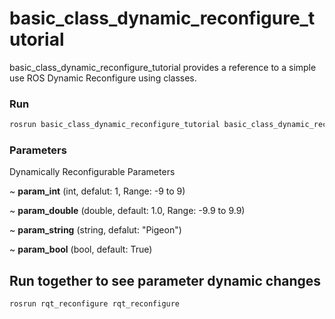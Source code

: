 # basic_class_dynamic_reconfigure_tutorial

basic_class_dynamic_reconfigure_tutorial provides a reference to a simple use ROS Dynamic Reconfigure using classes.

### Run

```bash
rosrun basic_class_dynamic_reconfigure_tutorial basic_class_dynamic_reconfigure_node
```

### Parameters
Dynamically Reconfigurable Parameters

~ **param_int** (int, defalut: 1, Range: -9 to 9)

~ **param_double** (double, default: 1.0, Range: -9.9 to 9.9)

~ **param_string** (string, defalut: "Pigeon")

~ **param_bool** (bool, default: True)


## Run together to see parameter dynamic changes
```bash
rosrun rqt_reconfigure rqt_reconfigure
```
